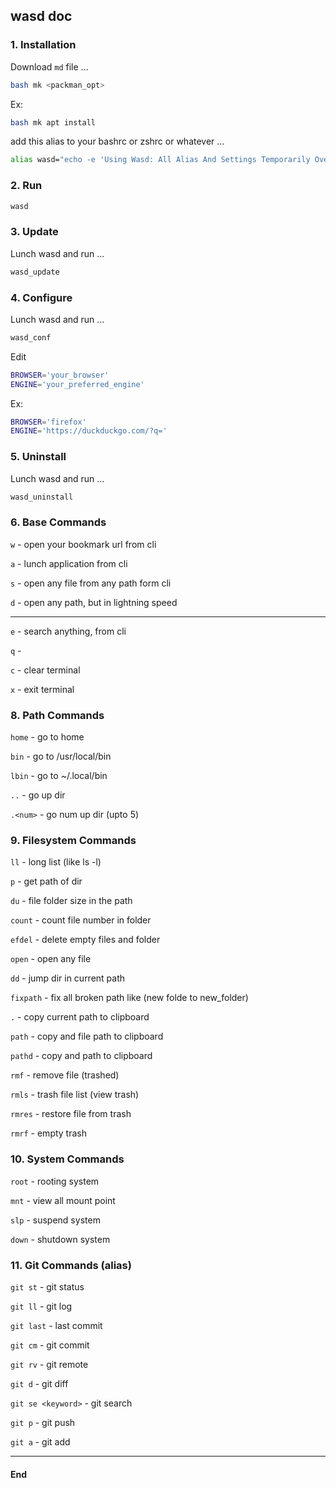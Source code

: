 ## wasd doc

### 1. Installation

Download `md` file ...

```sh
bash mk <packman_opt>
```
Ex:

```sh
bash mk apt install
```
add this alias to your bashrc or zshrc or whatever ...

```sh
alias wasd="echo -e 'Using Wasd: All Alias And Settings Temporarily Overwritten';source ~/.config/wasd/wasdrc"
```
### 2. Run
```sh
wasd
```

### 3. Update
Lunch wasd and run ...
```sh
wasd_update
```

### 4. Configure
Lunch wasd and run ...
```sh
wasd_conf
```
Edit
```sh
BROWSER='your_browser'
ENGINE='your_preferred_engine'
```
Ex:
```sh
BROWSER='firefox'
ENGINE='https://duckduckgo.com/?q='
```

### 5. Uninstall
Lunch wasd and run ...
```sh
wasd_uninstall
```

### 6. Base Commands

`w` - open your bookmark url from cli

`a` - lunch application from cli

`s` - open any file from any path form cli

`d` - open any path, but in lightning speed

---

`e` - search anything, from cli

`q` -

`c` - clear terminal

`x` - exit terminal

### 8. Path Commands

`home` - go to home

`bin` - go to /usr/local/bin

`lbin` - go to ~/.local/bin

`..` - go up dir

`.<num>` - go num up dir (upto 5)

### 9. Filesystem Commands

`ll` - long list (like ls -l)

`p` - get path of dir 

`du` - file folder size in the path

`count` - count file number in folder 

`efdel` - delete empty files and folder

`open` <file> - open any file 

`dd` - jump dir in current path 

`fixpath` - fix all broken path like (new folde to new_folder)

`.` - copy current path to clipboard

`path` - copy and file path to clipboard

`pathd` - copy and path to clipboard

`rmf` <file> - remove file (trashed)

`rmls` - trash file list (view trash)

`rmres` - restore file from trash 

`rmrf` - empty trash

### 10. System Commands

`root` - rooting system

`mnt` - view all mount point

`slp` - suspend system

`down` - shutdown system 

### 11. Git Commands (alias)

`git st` - git status

`git ll` - git log

`git last` - last commit

`git cm` - git commit

`git rv` - git remote

`git d` - git diff

`git se <keyword>` - git search

`git p` - git push

`git a` - git add 

---
#### End
